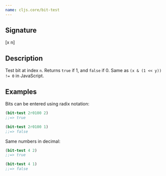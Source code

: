 ```yaml
---
name: cljs.core/bit-test
---
```


## Signature
[x n]


## Description

Test bit at index `n`. Returns `true` if 1, and `false` if 0. Same as `(x & (1 << y)) != 0` in JavaScript.


## Examples

Bits can be entered using radix notation:

```clj
(bit-test 2r0100 2)
;;=> true

(bit-test 2r0100 1)
;;=> false
```

Same numbers in decimal:

```clj
(bit-test 4 2)
;;=> true

(bit-test 4 1)
;;=> false
```